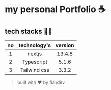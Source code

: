 # my personal Portfolio ☕

## tech stacks 👨‍💻
| no | technology's | version |
|:--:|:------------:|:-------:|
|  1 |    nextjs   |  13.4.8 |
|  2 | Typescript |  5.1.6  |
|  3 | Tailwind css |  3.3.2  |

> built with ♥️ by fiandev